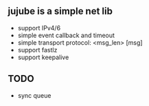 ## jujube is a simple net lib
- support IPv4/6
- simple event callback and timeout
- simple transport protocol: <msg_len> [msg]
- support fastlz
- support keepalive

## TODO
- sync queue

